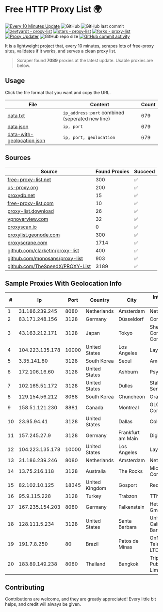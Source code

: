 
# Free HTTP Proxy List 🌍

[![Every 10 Minutes Update](https://github.com/mertguvencli/http-proxy-list/actions/workflows/main.yml/badge.svg?branch=main)](https://github.com/mertguvencli/http-proxy-list/actions/workflows/main.yml)
![GitHub](https://img.shields.io/github/license/mertguvencli/http-proxy-list)
![GitHub last commit](https://img.shields.io/github/last-commit/mertguvencli/http-proxy-list)
[![zevtyardt - proxy-list](https://img.shields.io/static/v1?label=zevtyardt&message=proxy-list&color=blue&logo=github)](https://github.com/zevtyardt/proxy-list "Go to GitHub repo")
[![stars - proxy-list](https://img.shields.io/github/stars/zevtyardt/proxy-list?style=social)](https://github.com/zevtyardt/proxy-list)
[![forks - proxy-list](https://img.shields.io/github/forks/zevtyardt/proxy-list?style=social)](https://github.com/zevtyardt/proxy-list)
[![Proxy Updater](https://github.com/zevtyardt/proxy-list/workflows/Proxy%20Updater/badge.svg)](https://github.com/zevtyardt/proxy-list/actions?query=workflow:"Proxy+Updater")
![GitHub repo size](https://img.shields.io/github/repo-size/zevtyardt/proxy-list)
[![GitHub commit activity](https://img.shields.io/github/commit-activity/m/zevtyardt/proxy-list?logo=commits)](https://github.com/zevtyardt/proxy-list/commits/main)

It is a lightweight project that, every 10 minutes, scrapes lots of free-proxy sites, validates if it works, and serves a clean proxy list.

> Scraper found **7089** proxies at the latest update. Usable proxies are below.

## Usage

Click the file format that you want and copy the URL.

|File|Content|Count|
|----|-------|-----|
|[data.txt](https://raw.githubusercontent.com/mertguvencli/http-proxy-list/main/proxy-list/data.txt)|`ip_address:port` combined (seperated new line)|679|
|[data.json](https://raw.githubusercontent.com/mertguvencli/http-proxy-list/main/proxy-list/data.json)|`ip, port`|679|
|[data-with-geolocation.json](https://raw.githubusercontent.com/mertguvencli/http-proxy-list/main/proxy-list/data-with-geolocation.json)|`ip, port, geolocation`|679|

## Sources

|Source|Found Proxies|Succeed|
|------|-------------|-------|
|[free-proxy-list.net](https://free-proxy-list.net)|300|✅|
|[us-proxy.org](https://www.us-proxy.org)|200|✅|
|[proxydb.net](http://proxydb.net)|15|✅|
|[free-proxy-list.com](https://free-proxy-list.com/?page=&port=&type%5B%5D=http&type%5B%5D=https&up_time=0&search=Search)|10|✅|
|[proxy-list.download](https://www.proxy-list.download/HTTP)|26|✅|
|[vpnoverview.com](https://vpnoverview.com/privacy/anonymous-browsing/free-proxy-servers)|32|✅|
|[proxyscan.io](https://www.proxyscan.io)|0|✅|
|[proxylist.geonode.com](https://proxylist.geonode.com/api/proxy-list?limit=300&page=1&sort_by=lastChecked&sort_type=desc&protocols=http,https)|300|✅|
|[proxyscrape.com](https://api.proxyscrape.com/v2/?request=displayproxies&protocol=http&timeout=10000&country=all&ssl=all&anonymity=all)|1714|✅|
|[github.com/clarketm/proxy-list](https://raw.githubusercontent.com/clarketm/proxy-list/master/proxy-list-raw.txt)|400|✅|
|[github.com/monosans/proxy-list](https://raw.githubusercontent.com/monosans/proxy-list/main/proxies/http.txt)|903|✅|
|[github.com/TheSpeedX/PROXY-List](https://raw.githubusercontent.com/TheSpeedX/PROXY-List/master/http.txt)|3189|✅|


## Sample Proxies With Geolocation Info

|#|Ip|Port|Country|City|Internet Service Provider|
|-|--|----|-------|----|-------------------------|
|1|31.186.239.245|8080|Netherlands|Amsterdam|NetSkope Inc|
|2|83.171.248.156|3128|Germany|Düsseldorf|Contabo GmbH|
|3|43.163.212.171|3128|Japan|Tokyo|Shenzhen Tencent Computer Systems Company Limited|
|4|104.223.135.178|10000|United States|Los Angeles|LayerHost|
|5|3.35.141.80|3128|South Korea|Seoul|Amazon.com, Inc.|
|6|172.106.16.60|3128|United States|Ashburn|Psychz Networks|
|7|102.165.51.172|3128|United States|Dulles|Stallion Network Services Limited|
|8|129.154.56.212|8088|South Korea|Chuncheon|Oracle Corporation|
|9|158.51.121.230|8881|Canada|Montreal|GLOBALTELEHOST Corp.|
|10|23.95.94.41|3128|United States|Dallas|ColoCrossing|
|11|157.245.27.9|3128|Germany|Frankfurt am Main|DigitalOcean, LLC|
|12|104.223.135.178|10000|United States|Los Angeles|LayerHost|
|13|31.186.239.246|8080|Netherlands|Amsterdam|NetSkope Inc|
|14|13.75.216.118|3128|Australia|The Rocks|Microsoft Corporation|
|15|82.102.10.125|18345|United Kingdom|Gosport|Redstation Limited|
|16|95.9.115.228|3128|Turkey|Trabzon|TTNet A.S.|
|17|167.235.154.203|8080|Germany|Falkenstein|Hetzner Online GmbH|
|18|128.111.5.234|3128|United States|Santa Barbara|University of California, Santa Barbara|
|19|191.7.8.250|80|Brazil|Patos de Minas|OnNet Telecomunicacoes LTDA - ME|
|20|183.89.149.238|8080|Thailand|Bangkok|Triple T Broadband Public Company Limited|



## Contributing

Contributions are welcome, and they are greatly appreciated! Every
little bit helps, and credit will always be given.

